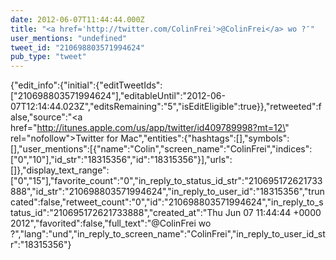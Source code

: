 ```yaml
---
date: 2012-06-07T11:44:44.000Z
title: "<a href='http://twitter.com/ColinFrei'>@ColinFrei</a> wo ?″"
user_mentions: "undefined"
tweet_id: "210698803571994624"
pub_type: "tweet"
---
```

{"edit_info":{"initial":{"editTweetIds":["210698803571994624"],"editableUntil":"2012-06-07T12:14:44.023Z","editsRemaining":"5","isEditEligible":true}},"retweeted":false,"source":"<a href=\"http://itunes.apple.com/us/app/twitter/id409789998?mt=12\" rel=\"nofollow\">Twitter for Mac</a>","entities":{"hashtags":[],"symbols":[],"user_mentions":[{"name":"Colin","screen_name":"ColinFrei","indices":["0","10"],"id_str":"18315356","id":"18315356"}],"urls":[]},"display_text_range":["0","15"],"favorite_count":"0","in_reply_to_status_id_str":"210695172621733888","id_str":"210698803571994624","in_reply_to_user_id":"18315356","truncated":false,"retweet_count":"0","id":"210698803571994624","in_reply_to_status_id":"210695172621733888","created_at":"Thu Jun 07 11:44:44 +0000 2012","favorited":false,"full_text":"@ColinFrei wo ?","lang":"und","in_reply_to_screen_name":"ColinFrei","in_reply_to_user_id_str":"18315356"}

